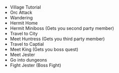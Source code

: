 * Village Tutorial
* Orc Attack
* Wandering
* Hermit Home
* Hermit Miniboss (Gets you second party member)
* Travel to City
* Meet Huntress (Gets you third party member)
* Travel to Captial
* Meet King (Gets you boss quest)
* Meet Jester
* Go into dungeons
* Fight Jester (Boss Fight)
